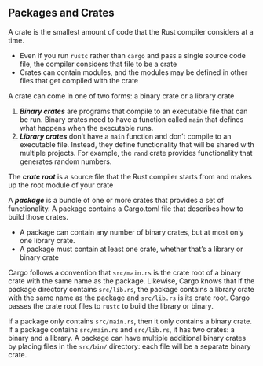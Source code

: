 ## Packages and Crates
A crate is the smallest amount of code that the Rust compiler considers at a time.
- Even if you run `rustc` rather than `cargo` and pass a single source code file, the compiler considers that file to be a crate
- Crates can contain modules, and the modules may be defined in other files that get compiled with the crate

A crate can come in one of two forms: a binary crate or a library crate
1. ***Binary crates*** are programs that compile to an executable file that can be run. Binary crates need to have a function called `main` that defines what happens when the executable runs.
2. ***Library crates*** don’t have a `main` function and don’t compile to an executable file. Instead, they define functionality that will be shared with multiple projects. For example, the `rand` crate provides functionality that generates random numbers.

The ***crate root*** is a source file that the Rust compiler starts from and makes up the root module of your crate

A ***package*** is a bundle of one or more crates that provides a set of functionality. A package contains a Cargo.toml file that describes how to build those crates.
- A package can contain any number of binary crates, but at most only one library crate.
- A package must contain at least one crate, whether that’s a library or binary crate

Cargo follows a convention that `src/main.rs` is the crate root of a binary crate with the same name as the package. Likewise, Cargo knows that if the package directory contains `src/lib.rs`, the package contains a library crate with the same name as the package and `src/lib.rs` is its crate root. Cargo passes the crate root files to `rustc` to build the library or binary.

If a package only contains `src/main.rs`, then it only contains a binary crate. If a package contains `src/main.rs` and `src/lib.rs`, it has two crates: a binary and a library. A package can have multiple additional binary crates by placing files in the `src/bin/` directory: each file will be a separate binary crate.